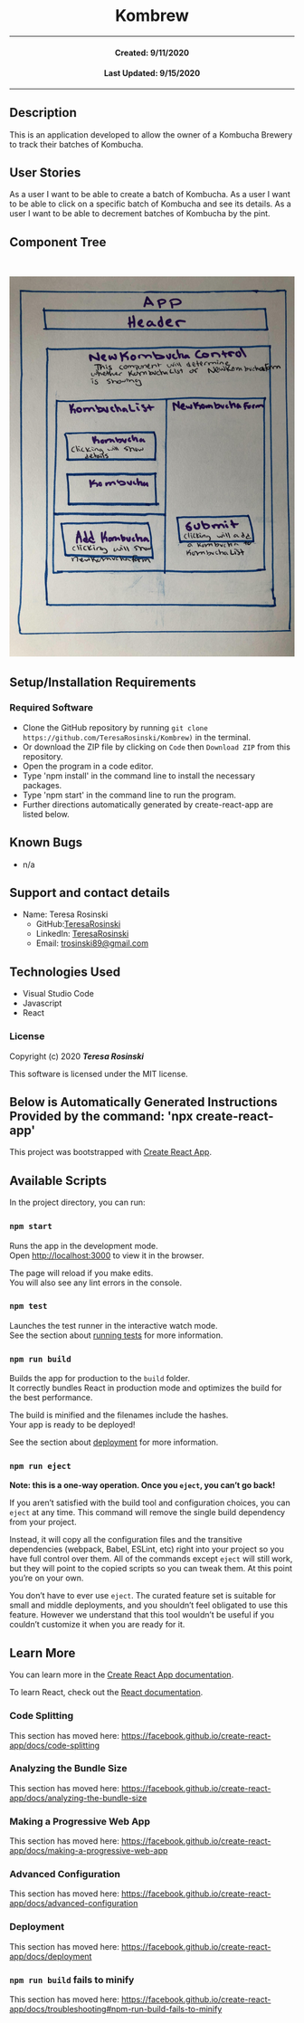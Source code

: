 <h1 align="center"><strong>Kombrew</strong></h1>

---

<h4 align="center">Created: 9/11/2020</h4>
<h4 align="center">Last Updated: 9/15/2020</h4>

---

## Description

This is an application developed to allow the owner of a Kombucha Brewery to track their batches of Kombucha.

## User Stories

As a user I want to be able to create a batch of Kombucha.
As a user I want to be able to click on a specific batch of Kombucha and see its details.
As a user I want to be able to decrement batches of Kombucha by the pint.

## Component Tree

<img align = "center">

![Preview](./kombrewComponentTree.jpg)

## Setup/Installation Requirements

### Required Software

- Clone the GitHub repository by running `git clone https://github.com/TeresaRosinski/Kombrew)` in the terminal.
- Or download the ZIP file by clicking on `Code` then `Download ZIP` from this repository.
- Open the program in a code editor.
- Type 'npm install' in the command line to install the necessary packages.
- Type 'npm start' in the command line to run the program.
- Further directions automatically generated by create-react-app are listed below.

## Known Bugs

- n/a

## Support and contact details

- Name: Teresa Rosinski
  - GitHub:[TeresaRosinski](https://github.com/TeresaRosinski)
  - LinkedIn: [TeresaRosinski](https://www.linkedin.com/in/teresarosinski/)
  - Email: trosinski89@gmail.com

## Technologies Used

- Visual Studio Code
- Javascript
- React

### License

Copyright (c) 2020 **_Teresa Rosinski_**

This software is licensed under the MIT license.

## Below is Automatically Generated Instructions Provided by the command: 'npx create-react-app'

This project was bootstrapped with [Create React App](https://github.com/facebook/create-react-app).

## Available Scripts

In the project directory, you can run:

### `npm start`

Runs the app in the development mode.<br />
Open [http://localhost:3000](http://localhost:3000) to view it in the browser.

The page will reload if you make edits.<br />
You will also see any lint errors in the console.

### `npm test`

Launches the test runner in the interactive watch mode.<br />
See the section about [running tests](https://facebook.github.io/create-react-app/docs/running-tests) for more information.

### `npm run build`

Builds the app for production to the `build` folder.<br />
It correctly bundles React in production mode and optimizes the build for the best performance.

The build is minified and the filenames include the hashes.<br />
Your app is ready to be deployed!

See the section about [deployment](https://facebook.github.io/create-react-app/docs/deployment) for more information.

### `npm run eject`

**Note: this is a one-way operation. Once you `eject`, you can’t go back!**

If you aren’t satisfied with the build tool and configuration choices, you can `eject` at any time. This command will remove the single build dependency from your project.

Instead, it will copy all the configuration files and the transitive dependencies (webpack, Babel, ESLint, etc) right into your project so you have full control over them. All of the commands except `eject` will still work, but they will point to the copied scripts so you can tweak them. At this point you’re on your own.

You don’t have to ever use `eject`. The curated feature set is suitable for small and middle deployments, and you shouldn’t feel obligated to use this feature. However we understand that this tool wouldn’t be useful if you couldn’t customize it when you are ready for it.

## Learn More

You can learn more in the [Create React App documentation](https://facebook.github.io/create-react-app/docs/getting-started).

To learn React, check out the [React documentation](https://reactjs.org/).

### Code Splitting

This section has moved here: https://facebook.github.io/create-react-app/docs/code-splitting

### Analyzing the Bundle Size

This section has moved here: https://facebook.github.io/create-react-app/docs/analyzing-the-bundle-size

### Making a Progressive Web App

This section has moved here: https://facebook.github.io/create-react-app/docs/making-a-progressive-web-app

### Advanced Configuration

This section has moved here: https://facebook.github.io/create-react-app/docs/advanced-configuration

### Deployment

This section has moved here: https://facebook.github.io/create-react-app/docs/deployment

### `npm run build` fails to minify

This section has moved here: https://facebook.github.io/create-react-app/docs/troubleshooting#npm-run-build-fails-to-minify
